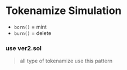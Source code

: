 # Tokenamize Simulation

- `born()` = mint
- `burn()` = delete

### use ver2.sol

> all type of tokenamize use this pattern
